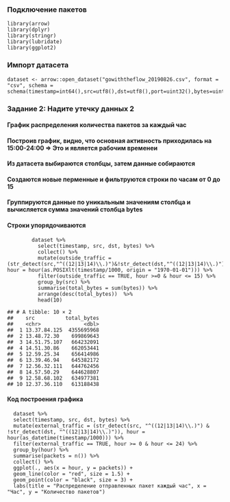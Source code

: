 ### Подключение пакетов

    library(arrow)
    library(dplyr)
    library(stringr)
    library(lubridate)
    library(ggplot2)

### Импорт датасета

    dataset <- arrow::open_dataset("gowiththeflow_20190826.csv", format = "csv", schema = schema(timestamp=int64(),src=utf8(),dst=utf8(),port=uint32(),bytes=uint32()))

### Задание 2: Надите утечку данных 2

#### График распределения количества пакетов за каждый час

#### Построив график, видно, что основная активность приходилась на 15:00-24:00 =&gt; Это и является рабочим временеи

#### Из датасета выбираются столбцы, затем данные собираются

#### Создаются новые перменные и фильтруются строки по часам от 0 до 15

#### Группируются данные по уникальным значениям столбца и вычисляется сумма значений столбца bytes

#### Строки упорядочиваются

            dataset %>%
              select(timestamp, src, dst, bytes) %>%
              collect() %>%
              mutate(outside_traffic = (str_detect(src,"^((12|13|14)\\.)")&!str_detect(dst,"^((12|13|14)\\.)")), hour = hour(as.POSIXlt(timestamp/1000, origin = "1970-01-01"))) %>%
              filter(outside_traffic == TRUE, hour >=0 & hour <= 15) %>%
              group_by(src) %>%
              summarise(total_bytes = sum(bytes)) %>%
              arrange(desc(total_bytes))  %>%
              head(10)

    ## # A tibble: 10 × 2
    ##    src          total_bytes
    ##    <chr>              <dbl>
    ##  1 13.37.84.125  4355695968
    ##  2 13.48.72.30    699869643
    ##  3 14.51.75.107   664232091
    ##  4 14.51.30.86    662053441
    ##  5 12.59.25.34    656414986
    ##  6 13.39.46.94    645382172
    ##  7 12.56.32.111   644762456
    ##  8 14.57.50.29    644628807
    ##  9 12.58.68.102   634977381
    ## 10 12.37.36.110   613188438

#### Код построения графика

      dataset %>%
      select(timestamp, src, dst, bytes) %>%
      mutate(external_traffic = (str_detect(src, "^((12|13|14)\\.)") & !str_detect(dst, "^((12|13|14)\\.)")), hour = hour(as_datetime(timestamp/1000))) %>%
      filter(external_traffic == TRUE, hour >= 0 & hour <= 24) %>%
      group_by(hour) %>%
      summarise(packets = n()) %>%
      collect() %>%
      ggplot(., aes(x = hour, y = packets)) +
      geom_line(color = "red", size = 1.5) +
      geom_point(color = "black", size = 3) +
      labs(title = "Распределение отправленных пакет каждый час", x = "Час", y = "Количество пакетов")
